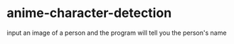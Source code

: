 # anime-character-detection
input an image of a person and the program will tell you the person's name
